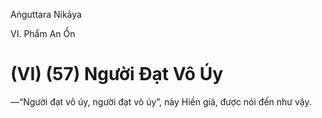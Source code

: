 Aṅguttara Nikāya

VI. Phẩm An Ổn

# (VI) (57) Người Ðạt Vô Úy

—“Người đạt vô úy, người đạt vô úy”, này Hiền giả, được nói đến như vậy.

